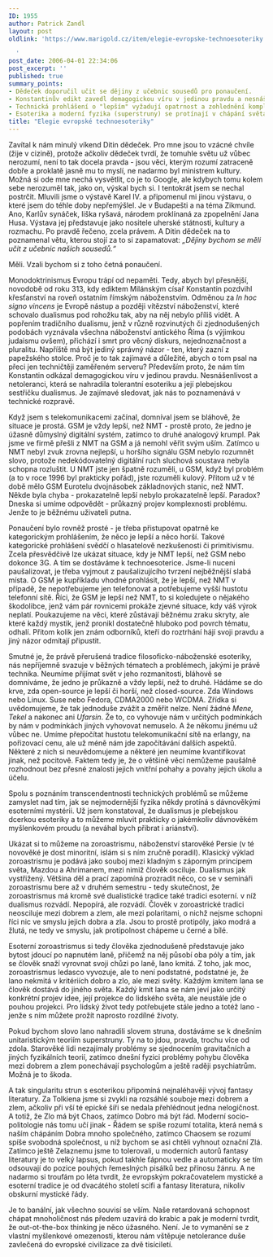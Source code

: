 ```yaml
---
ID: 1955
author: Patrick Zandl
layout: post
oldlink: 'https://www.marigold.cz/item/elegie-evropske-technoesoteriky

  '
post_date: 2006-04-01 22:34:06
post_excerpt: ''
published: true
summary_points:
- Dědeček doporučil učit se dějiny z učebnic sousedů pro ponaučení.
- Konstantinův edikt zavedl demagogickou víru v jedinou pravdu a nesnášenlivost.
- Technická prohlášení o "lepším" vyžadují opatrnost a zohlednění komplexnosti.
- Esoterika a moderní fyzika (superstruny) se protínají v chápání světa.
title: "Elegie evropské technoesoteriky"
---
```


<p>Zavítal k nám minulý víkend Ditin dědeček. Pro mne jsou to vzácné chvíle (žije v cizině), protože ačkoliv dědeček tvrdí, že tomuhle světu už vůbec nerozumí, není to tak docela pravda - jsou věci, kterým rozumí zatraceně dobře a proklatě jasně mu to myslí, ne nadarmo byl ministrem kultury. Možná si ode mne nechá vysvětlit, co je to Google, ale kdybych tomu kolem sebe nerozuměl tak, jako on, výskal bych si. 
I tentokrát jsem se nechal postrčit. Mluvili jsme o výstavě Karel IV. a připomenul mi jinou výstavu, o které jsem do téhle doby nepřemýšlel. Je v Budapešti a na téma Zikmund. Ano, Karlův synáček, liška ryšavá, národem proklínaná za zpopelnění Jana Husa. Výstava jej představuje jako nositele uherské státnosti, kultury a rozmachu. Po pravdě řečeno, zcela právem. A Ditin dědeček na to poznamenal větu, kterou stojí za to si zapamatovat: <i>„Dějiny bychom se měli učit z učebnic našich sousedů.“ </i></p>

<p>Měli. Vzali bychom si z toho četná ponaučení.</p>

<p>Monodoktrinismus Evropu trápí od nepaměti. Tedy, abych byl přesnější, novodobě od roku 313, kdy ediktem Milánským císař Konstantin pozdvihl křesťanství na roveň ostatním římským náboženstvím. Odměnou za <i>In hoc signo vincens</i> je Evropě nástup a později vítězství náboženství, které schovalo dualismus pod rohožku tak, aby na něj nebylo příliš vidět. A popřením tradičního dualismu, jenž v různě rozvinutých či zjednodušených podobách vyznávala všechna náboženství antického Říma (s výjimkou judaismu ovšem), přichází i smrt pro věcný diskurs, nejednoznačnost a pluralitu. Napříště má být jediný správný názor - ten, který zazní z papežského stolce. 
Proč je to tak zajímavé a důležité, abych o tom psal na přeci jen techničtěji zaměřeném serveru? Především proto, že nám tím Konstantin odkázal demagogickou víru v jedinou pravdu. Nesnášenlivost a netoleranci, která se nahradila tolerantní esoteriku a její plebejskou sestřičku dualismus. Je zajímavé sledovat, jak nás to poznamenává v technické rozpravě. </p>

<p>Když jsem s telekomunikacemi začínal, domníval jsem se bláhově, že situace je prostá. GSM je vždy lepší, než NMT - prostě proto,  že jedno je úžasně důmyslný digitální systém, zatímco to druhé analogový krumpl. Pak jsme ve firmě přešli z NMT na GSM a já nemohl věřit svým uším. Zatímco u NMT nebyl zvuk zrovna nejlepší, u horšího signálu GSM nebylo rozumnět slovo, protože nedekódovatelný digitální ruch sluchová soustava nebyla schopna rozluštit. U NMT jste jen špatně rozuměli, u GSM, když byl problém (a to v roce 1996 byl prakticky pořád), jste rozuměli kulový. Přitom už v té době mělo GSM Eurotelu dvojnásobek základnových stanic, než NMT. Někde byla chyba - prokazatelně lepší nebylo prokazatelně lepší. Paradox? Dneska si umíme odpovědět - průkazný projev komplexnosti problému. Jenže to je běžnému uživateli putna. </p>

<p>Ponaučení bylo rovněž prosté - je třeba přistupovat opatrně ke kategorickým prohlášením, že něco je lepší a něco horší. Takové kategorické prohlášení svědčí o hlasatelově nezkušenosti či primitivismu. Zcela přesvědčivě lze ukázat situace, kdy je NMT lepší, než GSM nebo dokonce 3G. A tím se dostáváme k technoesoterice. Jsme-li nuceni paušalizovat, je třeba vyjmout z paušalizujícího tvrzení nejběžnější slabá místa. O GSM je kupříkladu vhodné prohlásit, že je lepší, než NMT v případě, že nepotřebujeme jen telefonovat a potřebujeme vyšší hustotu telefonní sítě. Říci, že GSM je lepší než NMT, to si koledujete o nějakého škodolibce, jenž vám pár rovnicemi prokáže zjevné situace, kdy váš výrok neplatí. Poukazujeme na věci, které zůstávají běžnému zraku skryty, ale které každý mystik, jenž pronikl dostatečně hluboko pod povrch tématu, odhalí. Přitom kolik jen znám odborníků, kteří do roztrhání hájí svoji pravdu a jiný názor odmítají připustit.
</p>

<!--more--><p>Smutné je, že právě přerušená tradice filosoficko-náboženské esoteriky, nás nepříjemně svazuje v běžných tématech a problémech, jakými je právě technika. Neumíme přijímat svět v jeho rozmanitosti, bláhově se domníváme, že jedno je průkazně a vždy lepší, než to druhé. Hádáme se do krve, zda open-source je lepší či horší, než closed-source. Zda Windows nebo Linux. Suse nebo Fedora, CDMA2000 nebo WCDMA. Zřídka si uvědomujeme, že tak jednoduše zvážit a změřit nelze. Není žádné <i>Mene, Tekel</i> a nakonec ani <i>Ufarsin</i>. Že to, co vyhovuje nám v určitých podmínkách by nám v podmínkách jiných vyhovovat nemuselo. A že někomu jinému už vůbec ne. Umíme přepočítat hustotu telekomunikační sítě na erlangy, na pořizovací cenu, ale už méně nám jde započítávání dalších aspektů. Některé z nich si neuvědomujeme a některé jen neumíme kvantifikovat jinak, než pocitově. Faktem tedy je, že o většině věcí nemůžeme paušálně rozhodnout bez přesné znalosti jejich vnitřní pohahy a povahy jejich úkolu a účelu.</p>

<p>Spolu s poznáním transcendentnosti technických problémů se můžeme zamyslet nad tím, jak se nejmodernější fyzika někdy protíná s dávnověkými esoterními mystérii. Už jsem konstatoval, že dualismus je plebejskou dcerkou esoteriky a to můžeme mluvit prakticky o jakémkoliv dávnověkém myšlenkovém proudu (a neváhal bych přibrat i ariánství). </p>

<p>Ukázat si to můžeme na zoroastrismu, náboženství starověké Persie (v té novověké je dost minoritní, islám si s ním zručně poradil). Klasický výklad zoroastrismu je podává jako souboj mezi kladným s záporným principem světa, Mazdou a Ahrimanem, mezi nimiž člověk osciluje. Dualismus jak vystřižený. Většina děl a prací zapomíná prozradit něco, co se v semináři zoroastrismu bere až v druhém semestru - tedy skutečnost, že zoroastrismus má kromě své dualistické tradice také tradici esoterní. v níž dualismus rozvádí. Nepopírá, ale rozvádí. Člověk v zoroastrické tradici neosciluje mezi dobrem a zlem, ale mezi polaritami, o nichž nejsme schopni říci nic ve smyslu jejich dobra a zla. Jsou to prostě protipóly, jako modrá a žlutá, ne tedy ve smyslu, jak protipolnost chápeme u černé a bílé. </p>

<p>Esoterní zoroastrismus si tedy člověka zjednodušeně představuje jako bytost jdoucí po napnutém laně, přičemž na něj působí oba póly a tím, jak se člověk snaží vyrovnat svoji chůzi po laně, lano kmitá. Z toho, jak moc, zoroastrismus ledasco vyvozuje, ale to není podstatné, podstatné je, že lano nekmitá v kritériích dobro a zlo, ale mezi světy. Každým kmitem lana se člověk dostává do jiného světa. Každý kmit lana se nám jeví jako určitý konkrétní projev idee, její projekce do lidského světa, ale neustále jde o pouhou projekci. Pro lidský život tedy potřebujete stále jedno a totéž lano - jenže s ním můžete prožít naprosto rozdílné životy. </p>

<p>Pokud bychom slovo lano nahradili slovem struna, dostáváme se k dnešním unitaristickým teoriím superstruny. Ty na to jdou, pravda, trochu více od zdola. Starověké lidi nezajímaly problémy se sjednocením gravitačních a jiných fyzikálních teorií, zatímco dnešní fyzici problémy pohybu člověka mezi dobrem a zlem ponechávají psychologům a ještě raději psychiatrům. Možná je to škoda. </p>

<p>A tak singularitu strun s esoterikou připomíná nejnaléhavěji vývoj fantasy literatury. Za Tolkiena jsme si zvykli na rozsáhlé souboje mezi dobrem a zlem, ačkoliv při vší té epické šíři se nedala přehlédnout jedna nelogičnost. A totiž, že Zlo má být Chaos, zatímco Dobro má být řád. Moderní socio-politologie nás tomu učí jinak - Řádem se spíše rozumí totalita, která nemá s naším chápáním Dobra mnoho společného, zatímco Chaosem se rozumí spíše svobodná společnost, u níž bychom se asi chtěli vyhnout označní Zlá. Zatímco ještě Zelaznemu jsme to tolerovali, u moderních autorů fantasy literatury je to velký lapsus, pokud takhle ťápnou vedle a automaticky se tím odsouvají do pozice pouhých řemeslných pisálků bez přínosu žánru. A ne nadarmo si troufám po léta tvrdit, že evropským pokračovatelem mystické a esoterní tradice je od dvacátého století scifi a fantasy literatura, nikoliv obskurní mystické řády. </p>

<p>Je to banální, jak všechno souvisí se vším. Naše retardovaná schopnost chápat mnoholičnost nás předem uzavírá do krabic a pak je moderní tvrdit, že out-ot-the-box thinking je něco úžasného. Není. Je to vymanění se z vlastní myšlenkové omezenosti, kterou nám vštěpuje netolerance duše zavlečená do evropské civilizace za dvě tisíciletí.
</p>
